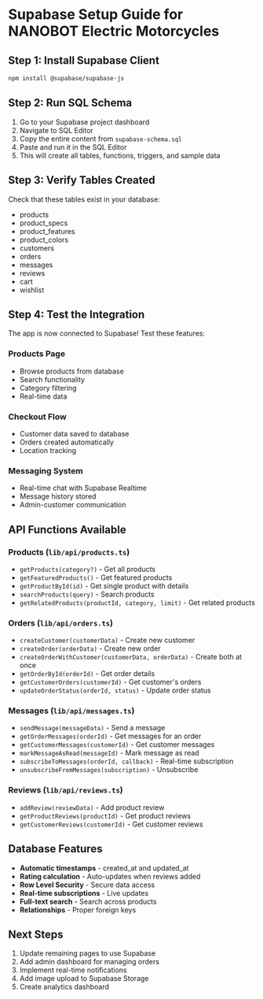 # Supabase Setup Guide for NANOBOT Electric Motorcycles

## Step 1: Install Supabase Client

```bash
npm install @supabase/supabase-js
```

## Step 2: Run SQL Schema

1. Go to your Supabase project dashboard
2. Navigate to SQL Editor
3. Copy the entire content from `supabase-schema.sql`
4. Paste and run it in the SQL Editor
5. This will create all tables, functions, triggers, and sample data

## Step 3: Verify Tables Created

Check that these tables exist in your database:
- products
- product_specs
- product_features
- product_colors
- customers
- orders
- messages
- reviews
- cart
- wishlist

## Step 4: Test the Integration

The app is now connected to Supabase! Test these features:

### Products Page
- Browse products from database
- Search functionality
- Category filtering
- Real-time data

### Checkout Flow
- Customer data saved to database
- Orders created automatically
- Location tracking

### Messaging System
- Real-time chat with Supabase Realtime
- Message history stored
- Admin-customer communication

## API Functions Available

### Products (`lib/api/products.ts`)
- `getProducts(category?)` - Get all products
- `getFeaturedProducts()` - Get featured products
- `getProductById(id)` - Get single product with details
- `searchProducts(query)` - Search products
- `getRelatedProducts(productId, category, limit)` - Get related products

### Orders (`lib/api/orders.ts`)
- `createCustomer(customerData)` - Create new customer
- `createOrder(orderData)` - Create new order
- `createOrderWithCustomer(customerData, orderData)` - Create both at once
- `getOrderById(orderId)` - Get order details
- `getCustomerOrders(customerId)` - Get customer's orders
- `updateOrderStatus(orderId, status)` - Update order status

### Messages (`lib/api/messages.ts`)
- `sendMessage(messageData)` - Send a message
- `getOrderMessages(orderId)` - Get messages for an order
- `getCustomerMessages(customerId)` - Get customer messages
- `markMessageAsRead(messageId)` - Mark message as read
- `subscribeToMessages(orderId, callback)` - Real-time subscription
- `unsubscribeFromMessages(subscription)` - Unsubscribe

### Reviews (`lib/api/reviews.ts`)
- `addReview(reviewData)` - Add product review
- `getProductReviews(productId)` - Get product reviews
- `getCustomerReviews(customerId)` - Get customer reviews

## Database Features

- **Automatic timestamps** - created_at and updated_at
- **Rating calculation** - Auto-updates when reviews added
- **Row Level Security** - Secure data access
- **Real-time subscriptions** - Live updates
- **Full-text search** - Search across products
- **Relationships** - Proper foreign keys

## Next Steps

1. Update remaining pages to use Supabase
2. Add admin dashboard for managing orders
3. Implement real-time notifications
4. Add image upload to Supabase Storage
5. Create analytics dashboard

